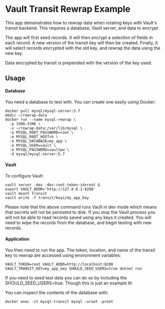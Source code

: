 # Vault Transit Rewrap Example

This app demonstrates how to rewrap data when rotating keys with Vault's transit backend.  This requires a database, Vault server, and data to encrypt.

The app will first seed records.  It will then encrypt a selection of fields in each record.  A new version of the transit key will then be created.  Finally, it will select records encrypted with the old key, and rewrap the data using the new key.  

Data encrypted by transit is prepended with the version of the key used.  

## Usage


#### Database
You need a database to test with.  You can create one easily using Docker:

```
docker pull mysql/mysql-server:5.7
mkdir ~/rewrap-data
docker run --name mysql-rewrap \
  -p 3306:3306 \
  -v ~/rewrap-data:/var/lib/mysql \
  -e MYSQL_ROOT_PASSWORD=root \
  -e MYSQL_ROOT_HOST=% \
  -e MYSQL_DATABASE=my_app \
  -e MYSQL_USER=vault \
  -e MYSQL_PASSWORD=vaultpw \
  -d mysql/mysql-server:5.7
```

#### Vault
To configure Vault:

```
vault server -dev -dev-root-token-id=root &
export VAULT_ADDR='http://127.0.0.1:8200'
vault mount transit
vault write -f transit/keys/my_app_key
```

Please note that the above command runs Vault in dev mode which means that secrets will not be persisted to disk.  If you stop the Vault process you will not be able to read records saved using any keys it created.  You will need to wipe the records from the database, and begin testing with new records.  


#### Application
You then need to run the app.  The token, location, and name of the transit key to rewrap are accessed using environment variables:

```
VAULT_TOKEN=root VAULT_ADDR=http://localhost:8200 VAULT_TRANSIT_KEY=my_app_key SHOULD_SEED_USERS=true dotnet run
```

If you need to seed test data you can do so by including the SHOULD_SEED_USERS=true.  Though this is just an example th

You can inspect the contents of the database with:
```
docker exec -it mysql-transit mysql -uroot -proot
```